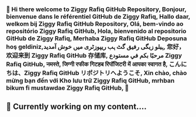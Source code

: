 ### 👋 Hi there welcome to Ziggy Rafiq GitHub Repository, Bonjour, bienvenue dans le référentiel GitHub de Ziggy Rafiq, Hallo daar, welkom bij Ziggy Rafiq GitHub Repository, Olá, bem-vindo ao repositório Ziggy Rafiq GitHub, Hola, bienvenido al repositorio GitHub de Ziggy Rafiq, Merhaba Ziggy Rafiq GitHub Deposuna hoş geldiniz,ہیلو زیگی رفیق گٹ ہب ریپوزٹری میں خوش آمدید, 您好，欢迎来到 Ziggy Rafiq GitHub 存储库, مرحبًا بكم في مستودع Ziggy Rafiq GitHub, नमस्ते, जिग्गी रफीक गिटहब रिपॉजिटरी में आपका स्वागत है, こんにちは、Ziggy Rafiq GitHub リポジトリへようこそ, Xin chào, chào mừng bạn đến với Kho lưu trữ Ziggy Rafiq GitHub, mrhban bikum fi mustawdae Ziggy Rafiq GitHub,   👋

 ## 🔭 Currently working on my content....
